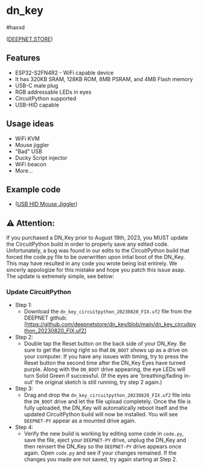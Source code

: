 # dn_key  
#haxxd

([DEEPNET.STORE](https://deepnet.store))

## Features
* ESP32-S2FN4R2 - WiFi capable device
* It has 320KB SRAM, 128KB ROM, 8MB PSRAM, and 4MB Flash memory
* USB-C male plug
* RGB addressable LEDs in eyes
* CircuitPython supported
* USB-HID capable

## Usage ideas
* WiFi KVM
* Mouse jiggler
* "Bad" USB
* Ducky Script injector
* WiFi beacon
* More...

## Example code
* ([USB HID Mouse Jiggler](github.....))

## :warning: Attention:
If you purchased a DN_Key prior to August 18th, 2023, you MUST update the CircuitPython build in order to properly save any edited code. Unfortunately, a bug was found in our edits to the CircuitPython build that forced the code.py file to be overwritten upon intial boot of the DN_Key. This may have resulted in any code you wrote being lost entirely. We sincerly appologize for this mistake and hope you patch this issue asap.
The update is extremely simple, see below:

### Update CircuitPython
* Step 1:  
    * Download the `dn_key_circuitpython_20230820_FIX.uf2` file from the DEEPNET github: [https://github.com/deepnetstore/dn_key/blob/main/dn_key_circuitpython_20230820_FIX.uf2]
* Step 2:  
    * Double tap the Reset button on the back side of your DN_Key. Be sure to get the timing right so that `DN_BOOT` shows up as a drive on your computer. If you have any issues with timing, try to press the Reset button the second time after the DN_Key Eyes have turned purple. Along with the `DN_BOOT` drive appearing, the eye LEDs will turn Solid Green if successful. (If the eyes are 'breathing/fading in-out' the original sketch is still running, try step 2 again.)
* Step 3:  
    * Drag and drop the `dn_key_circuitpython_20230820_FIX.uf2` file into the `DN_BOOT` drive and let the file upload completely. Once the file is fully uploaded, the DN_Key will automatically reboot itself and the updated CircuitPython build will now be installed. You will see `DEEPNET-PY` appear as a mounted drive again.  
* Step 4:  
    * Verify the new build is working by editing some code in `code.py`, save the file, eject your `DEEPNET-PY` drive, unplug the DN_Key and then reinsert the DN_Key so the `DEEPNET-PY` drive appears once again. Open `code.py` and see if your changes remained. If the changes you made are not saved, try again starting at Step 2.
